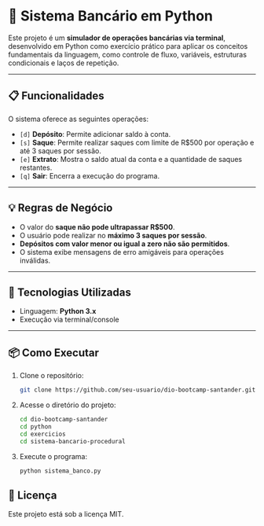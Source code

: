# 🏦 Sistema Bancário em Python

Este projeto é um **simulador de operações bancárias via terminal**, desenvolvido em Python como exercício prático para aplicar os conceitos fundamentais da linguagem, como controle de fluxo, variáveis, estruturas condicionais e laços de repetição.

---

## 📋 Funcionalidades

O sistema oferece as seguintes operações:

- `[d]` **Depósito**: Permite adicionar saldo à conta.
- `[s]` **Saque**: Permite realizar saques com limite de R$500 por operação e até 3 saques por sessão.
- `[e]` **Extrato**: Mostra o saldo atual da conta e a quantidade de saques restantes.
- `[q]` **Sair**: Encerra a execução do programa.

---

## 💡 Regras de Negócio

- O valor do **saque não pode ultrapassar R$500**.
- O usuário pode realizar no **máximo 3 saques por sessão**.
- **Depósitos com valor menor ou igual a zero não são permitidos**.
- O sistema exibe mensagens de erro amigáveis para operações inválidas.

---

## 🚀 Tecnologias Utilizadas

- Linguagem: **Python 3.x**
- Execução via terminal/console

---

## 📦 Como Executar

1. Clone o repositório:

   ```bash
   git clone https://github.com/seu-usuario/dio-bootcamp-santander.git
2. Acesse o diretório do projeto:

   ```bash
   cd dio-bootcamp-santander
   cd python
   cd exercicios
   cd sistema-bancario-procedural

3. Execute o programa:

   ```bash
   python sistema_banco.py

## 📄 Licença

Este projeto está sob a licença MIT.
